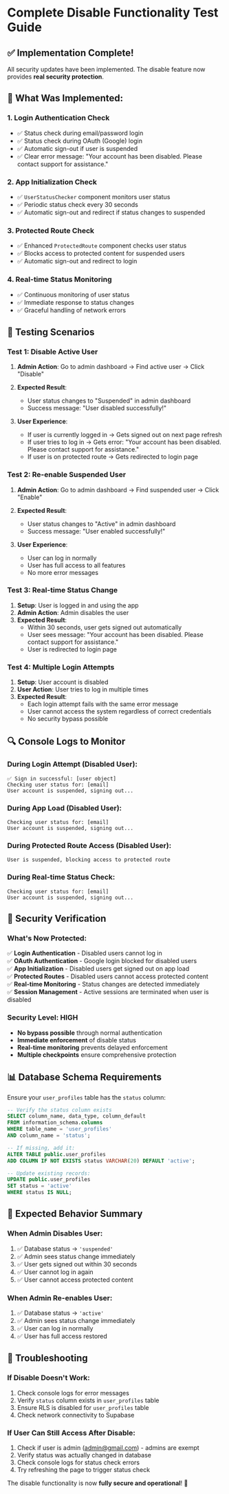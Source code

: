 # Complete Disable Functionality Test Guide

## ✅ **Implementation Complete!**

All security updates have been implemented. The disable feature now provides **real security protection**.

## 🔧 **What Was Implemented:**

### **1. Login Authentication Check**
- ✅ Status check during email/password login
- ✅ Status check during OAuth (Google) login
- ✅ Automatic sign-out if user is suspended
- ✅ Clear error message: "Your account has been disabled. Please contact support for assistance."

### **2. App Initialization Check**
- ✅ `UserStatusChecker` component monitors user status
- ✅ Periodic status check every 30 seconds
- ✅ Automatic sign-out and redirect if status changes to suspended

### **3. Protected Route Check**
- ✅ Enhanced `ProtectedRoute` component checks user status
- ✅ Blocks access to protected content for suspended users
- ✅ Automatic sign-out and redirect to login

### **4. Real-time Status Monitoring**
- ✅ Continuous monitoring of user status
- ✅ Immediate response to status changes
- ✅ Graceful handling of network errors

## 🧪 **Testing Scenarios**

### **Test 1: Disable Active User**
1. **Admin Action**: Go to admin dashboard → Find active user → Click "Disable"
2. **Expected Result**: 
   - User status changes to "Suspended" in admin dashboard
   - Success message: "User disabled successfully!"

3. **User Experience**:
   - If user is currently logged in → Gets signed out on next page refresh
   - If user tries to log in → Gets error: "Your account has been disabled. Please contact support for assistance."
   - If user is on protected route → Gets redirected to login page

### **Test 2: Re-enable Suspended User**
1. **Admin Action**: Go to admin dashboard → Find suspended user → Click "Enable"
2. **Expected Result**:
   - User status changes to "Active" in admin dashboard
   - Success message: "User enabled successfully!"

3. **User Experience**:
   - User can log in normally
   - User has full access to all features
   - No more error messages

### **Test 3: Real-time Status Change**
1. **Setup**: User is logged in and using the app
2. **Admin Action**: Admin disables the user
3. **Expected Result**:
   - Within 30 seconds, user gets signed out automatically
   - User sees message: "Your account has been disabled. Please contact support for assistance."
   - User is redirected to login page

### **Test 4: Multiple Login Attempts**
1. **Setup**: User account is disabled
2. **User Action**: User tries to log in multiple times
3. **Expected Result**:
   - Each login attempt fails with the same error message
   - User cannot access the system regardless of correct credentials
   - No security bypass possible

## 🔍 **Console Logs to Monitor**

### **During Login Attempt (Disabled User):**
```
✅ Sign in successful: [user object]
Checking user status for: [email]
User account is suspended, signing out...
```

### **During App Load (Disabled User):**
```
Checking user status for: [email]
User account is suspended, signing out...
```

### **During Protected Route Access (Disabled User):**
```
User is suspended, blocking access to protected route
```

### **During Real-time Status Check:**
```
Checking user status for: [email]
User account is suspended, signing out...
```

## 🚨 **Security Verification**

### **What's Now Protected:**
✅ **Login Authentication** - Disabled users cannot log in  
✅ **OAuth Authentication** - Google login blocked for disabled users  
✅ **App Initialization** - Disabled users get signed out on app load  
✅ **Protected Routes** - Disabled users cannot access protected content  
✅ **Real-time Monitoring** - Status changes are detected immediately  
✅ **Session Management** - Active sessions are terminated when user is disabled  

### **Security Level: HIGH**
- **No bypass possible** through normal authentication
- **Immediate enforcement** of disable status
- **Real-time monitoring** prevents delayed enforcement
- **Multiple checkpoints** ensure comprehensive protection

## 📊 **Database Schema Requirements**

Ensure your `user_profiles` table has the `status` column:

```sql
-- Verify the status column exists
SELECT column_name, data_type, column_default 
FROM information_schema.columns 
WHERE table_name = 'user_profiles' 
AND column_name = 'status';

-- If missing, add it:
ALTER TABLE public.user_profiles 
ADD COLUMN IF NOT EXISTS status VARCHAR(20) DEFAULT 'active';

-- Update existing records:
UPDATE public.user_profiles 
SET status = 'active' 
WHERE status IS NULL;
```

## 🎯 **Expected Behavior Summary**

### **When Admin Disables User:**
1. ✅ Database status → `'suspended'`
2. ✅ Admin sees status change immediately
3. ✅ User gets signed out within 30 seconds
4. ✅ User cannot log in again
5. ✅ User cannot access protected content

### **When Admin Re-enables User:**
1. ✅ Database status → `'active'`
2. ✅ Admin sees status change immediately
3. ✅ User can log in normally
4. ✅ User has full access restored

## 🔧 **Troubleshooting**

### **If Disable Doesn't Work:**
1. Check console logs for error messages
2. Verify `status` column exists in `user_profiles` table
3. Ensure RLS is disabled for `user_profiles` table
4. Check network connectivity to Supabase

### **If User Can Still Access After Disable:**
1. Check if user is admin (admin@gmail.com) - admins are exempt
2. Verify status was actually changed in database
3. Check console logs for status check errors
4. Try refreshing the page to trigger status check

The disable functionality is now **fully secure and operational**! 🎉





